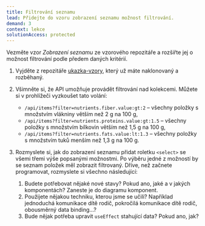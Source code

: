 ```yaml
---
title: Filtrování seznamu
lead: Přidejte do vzoru zobrazení seznamu možnost filtrování.
demand: 3
context: lekce
solutionAccess: protected
---
```


Vezměte vzor _Zobrazení seznamu_ ze vzorového repozitáře a rozšiřte jej o možnost filtrování podle předem daných kritérií.

1.  Vyjděte z repozitáře [ukazka-vzory](https://github.com/Czechitas-podklady-WEB/ukazka-vzory), který už máte naklonovaný a rozběhaný.
1.  Všimněte si, že API umožňuje provádět filtrování nad kolekcemi. Můžete si v prohlížeči vyzkoušet tato volání:

    - `/api/items?filter=nutrients.fiber.value:gt:2` – všechny položky s množstvím vlákniny větším než 2 g na 100 g,
    - `/api/items?filter=nutrients.proteins.value:gt:1.5` – všechny položky s množstvím bílkovin větším než 1,5 g na 100 g,
    - `/api/items?filter=nutrients.fats.value:lt:1.3` – všechny položky s množstvím tuků menším než 1,3 g na 100 g.

1.  Rozmyslete si, jak do zobrazení seznamu přidat roletku `<select>` se všemi třemi výše popsanými možnostmi. Po výběru jedné z možností by se seznam položek měl zobrazit filtrovaný. Dříve, než začnete programovat, rozmyslete si všechno následující:

    1. Budete potřebovat nějaké nové stavy? Pokud ano, jaké a v jakých komponentách? Zaneste je do diagramu komponent.
    1. Použijete nějakou techniku, kterou jsme se učili? Například jednoduchá komunikace dítě rodič, pokročilá komunikace dítě rodič, obousměrný data binding…?
    1. Bude nějak potřeba upravit `useEffect` stahující data? Pokud ano, jak?
